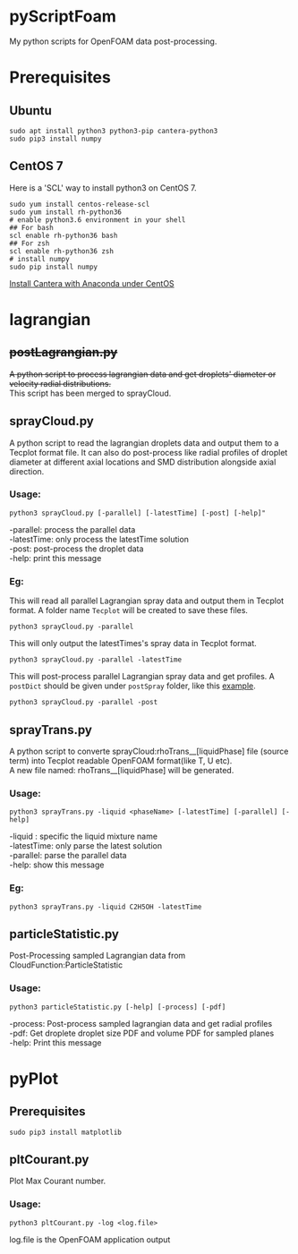 pyScriptFoam
=============
My python scripts for OpenFOAM data post-processing.  

# Prerequisites
## Ubuntu
```shell
sudo apt install python3 python3-pip cantera-python3
sudo pip3 install numpy
```
## CentOS 7  
Here is a 'SCL' way to install python3 on CentOS 7.
```shell
sudo yum install centos-release-scl
sudo yum install rh-python36
# enable python3.6 environment in your shell
## For bash
scl enable rh-python36 bash 
## For zsh
scl enable rh-python36 zsh
# install numpy
sudo pip install numpy
```
[Install Cantera with Anaconda under CentOS](https://cantera.org/install/conda-install.html)

# lagrangian  
## ~~postLagrangian.py~~
~~A python script to process lagrangian data and get droplets' diameter or velocity radial distributions.~~  
This script has been merged to sprayCloud.    
## sprayCloud.py
A python script to read the lagrangian droplets data and output them to a Tecplot format file. It can also do post-process like radial profiles of droplet diameter at different axial locations and SMD distribution alongside axial direction.  
### Usage:
```
python3 sprayCloud.py [-parallel] [-latestTime] [-post] [-help]"
```
  -parallel:    process the parallel data  
  -latestTime:  only process the latestTime solution  
  -post:        post-process the droplet data  
  -help:        print this message  
### Eg:
This will read all parallel Lagrangian spray data and output them in Tecplot format. A folder name `Tecplot` will be created to save these files.  
```
python3 sprayCloud.py -parallel
```
This will only output the latestTimes's spray data in Tecplot format.  
```
python3 sprayCloud.py -parallel -latestTime
```
This will post-process parallel Lagrangian spray data and get profiles. A `postDict` should be given under `postSpray` folder, like this [example](https://github.com/TimoLin/pyScriptFoam/blob/master/lagrangian/postSpray/postDict).  
```
python3 sprayCloud.py -parallel -post
```

## sprayTrans.py
A python script to converte sprayCloud:rhoTrans__[liquidPhase] file (source term) into Tecplot readable OpenFOAM format(like T, U etc).  
A new file named: rhoTrans__[liquidPhase] will be generated.  
### Usage:  
```
python3 sprayTrans.py -liquid <phaseName> [-latestTime] [-parallel] [-help]
```
  -liquid <phaseName>: specific the liquid mixture name  
  -latestTime: only parse the latest solution  
  -parallel:   parse the parallel data  
  -help:       show this message  

### Eg:  
```
python3 sprayTrans.py -liquid C2H5OH -latestTime
```

## particleStatistic.py
Post-Processing sampled Lagrangian data from CloudFunction:ParticleStatistic  
### Usage:
```
python3 particleStatistic.py [-help] [-process] [-pdf]
```
  -process: Post-process sampled lagrangian data and get radial profiles  
  -pdf:     Get droplete droplet size PDF and volume PDF for sampled planes  
  -help:    Print this message  

# pyPlot
## Prerequisites  
```shell
sudo pip3 install matplotlib
```
## pltCourant.py
Plot Max Courant number.  
### Usage:
```
python3 pltCourant.py -log <log.file>
```
 log.file is the OpenFOAM application output  
